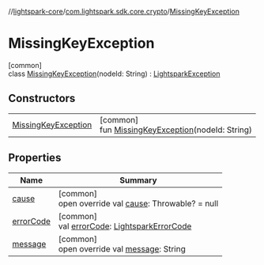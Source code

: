 //[lightspark-core](../../../index.md)/[com.lightspark.sdk.core.crypto](../index.md)/[MissingKeyException](index.md)

# MissingKeyException

[common]\
class [MissingKeyException](index.md)(nodeId: String) : [LightsparkException](../../com.lightspark.sdk.core/-lightspark-exception/index.md)

## Constructors

| | |
|---|---|
| [MissingKeyException](-missing-key-exception.md) | [common]<br>fun [MissingKeyException](-missing-key-exception.md)(nodeId: String) |

## Properties

| Name | Summary |
|---|---|
| [cause](../../com.lightspark.sdk.core/-lightspark-exception/cause.md) | [common]<br>open override val [cause](../../com.lightspark.sdk.core/-lightspark-exception/cause.md): Throwable? = null |
| [errorCode](../../com.lightspark.sdk.core/-lightspark-exception/error-code.md) | [common]<br>val [errorCode](../../com.lightspark.sdk.core/-lightspark-exception/error-code.md): [LightsparkErrorCode](../../com.lightspark.sdk.core/-lightspark-error-code/index.md) |
| [message](../../com.lightspark.sdk.core/-lightspark-exception/message.md) | [common]<br>open override val [message](../../com.lightspark.sdk.core/-lightspark-exception/message.md): String |
